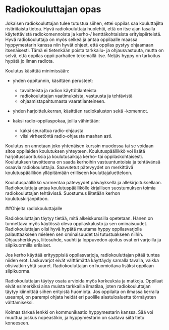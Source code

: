 # Radiokouluttajan opas

Jokaisen radiokouluttajan tulee tutustua siihen, ettei oppilas saa kouluttajilta ristiriitaista tietoa. Hyvä radiokouluttaja huolehtii, että on itse ajan tasalla käytettävistä radiokomennoista ja kerho-/ kenttäkohtaisista erityispiirteistä. Hyvä radiokouluttaja on myös selkeä ja antaa oppilaalle maassa hyppymestarin kanssa niin hyvät ohjeet, että oppilas pystyy ohjaamaan itsenäisesti. Tämä ei tietenkään poista tarkkailu- ja ohjausvastuuta, mutta on selvä, että oppilas oppii parhaiten tekemällä itse. Neljäs hyppy on tarkoitus hypätä jo ilman radiota.

Koulutus käsittää minimissään:

* yhden oppitunnin, käsittäen perusteet:
  * tavoitteista ja radion käyttötilanteista
  * radiokouluttajan vaatimuksista, vastuusta ja tehtävistä
  * ohjaamistapahtumasta vaaratilanteineen.

* yhden harjoittelukerran, käsittäen radiokaluston sekä -komennot.

* kaksi radio-oppilaspokaa, joilla vähintään:
  * kaksi seurattua radio-ohjausta
  * viisi virheetöntä radio-ohjausta maahan asti.

Koulutus on annetaan joko yhtenäisen kurssin muodossa tai se voidaan sitoa oppilaiden koulutuksen yhteyteen. Koulutuspäällikkö voi lisätä harjoitussuorituksia ja koulutusaikoja kerho- tai oppilaskohtaisesti. Koulutuksen tavoitteena on saada kerhoihin vastuuntuntoisia ja tehtävänsä osaavia radiokouluttajia. Saavutetut pätevyydet on merkittävä koulutuspäällikön ylläpitämään erilliseen kouluttajaluetteloon.

Koulutuspäällikkö varmentaa pätevyydet päiväyksellä ja allekirjoituksellaan. Radiokouluttaja antaa koulutuspäällikölle kirjallisen suostumuksen toimia radiokouluttajan tehtävissä. Suostumus liitetään kerhon koulutuskirjanpitoon.

##Ohjeita radiokouluttajalle

Radiokouluttajan täytyy tietää, mitä alkeiskurssilla opetetaan. Hänen on tunnettava myös käytössä oleva oppilaskalusto ja sen ominaisuudet. Radiokouluttajan olisi hyvä hypätä muutama hyppy oppilasvarjolla palauttaakseen mieleen sen ominaisuudet tai tutustuakseen niihin. Ohjausherkkyys, liitosuhde, vauhti ja loppuvedon ajoitus ovat eri varjoilla ja siipikuormilla erilaiset.

Jos kerho käyttää erityyppisiä oppilasvarjoja, radiokouluttajan pitää tuntea niiden erot. Laskuvarjot eivät välttämättä käyttäydy samalla tavalla, vaikka olisivatkin yhtä suuret. Radiokouluttajan on huomioitava lisäksi oppilaan siipikuorma.

Radiokouluttajan täytyy osata arvioida myös korkeuksia ja matkoja. Oppilaat eivät esimerkiksi aina muista tarkkailla ilmatilaa, joten radiokouluttajan täytyy kiinnittää siihen erityistä huomiota. Jos oppilaita on ilmassa kerralla useampi, on parempi ohjata heidät eri puolille alastuloaluetta törmäysten välttämiseksi.

Kolmas tärkeä lenkki on kommunikaatio hyppymestarin kanssa. Sää voi muuttua joskus nopeastikin, ja hyppymestarin on saatava siitä tieto koneeseen.

